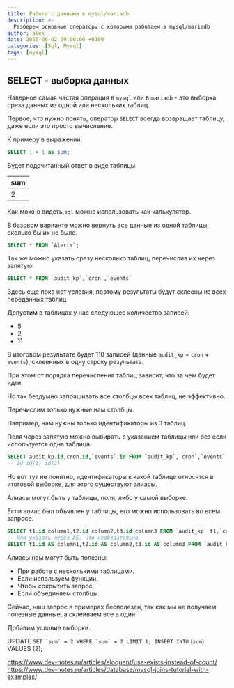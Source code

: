 ```yaml
---
title: Работа с данными в mysql/mariadb
description: >-
  Разберем основные операторы с которыми работаем в mysql/mariadb
author: alex
date: 2055-06-02 09:00:00 +0300
categories: [Sql, Mysql]
tags: [mysql]
---
```


## SELECT - выборка данных

Наверное самая частая операция в `mysql` или в `mariadb` - это выборка среза данных из одной или нескольких таблиц.

Первое, что нужно понять, оператор `SELECT` всегда возвращает таблицу, даже если это просто вычисление.

К примеру в выражении:

````sql
SELECT 1 + 1 as sum;
````

Будет подсчитанный ответ в виде таблицы

| sum |
|-----|
| 2   | 

Как можно видеть,`sql` можно использовать как калькулятор.

В базовом варианте можно вернуть все данные из одной таблицы, сколько бы их не было.

````sql
SELECT * FROM `Alerts`;
````

Так же можно указать сразу несколько таблиц, перечислив их через запятую.

````sql
SELECT * FROM `audit_kp`,`cron`,`events`
````

Здесь еще пока нет условия, поэтому результаты будут склеены из всех переданных таблиц

Допустим в таблицах у нас следующее количество записей:

- 5
- 2
- 11

В итоговом результате будет 110 записей (данные `audit_kp` + `cron` + `events`), склеенных в одну строку результата.

При этом от порядка перечисления таблиц зависит, что за чем будет идти. 

Но так бездумно запрашивать все столбцы всех таблиц, не эффективно.

Перечислим только нужные нам столбцы.

Например, нам нужны только идентификаторы из 3 таблиц.

Поля через запятую можно выбирать с указанием таблицы или без если используется одна таблица.

````sql
SELECT audit_kp.id,cron.id,`events`.id FROM `audit_kp`,`cron`,`events`;
-- id id(1) id(2)
````

Но вот тут не понятно, идентификаторы к какой таблице относятся в итоговой выборке, для этого существуют алиасы.

Алиасы могут быть у таблицы, поля, либо у самой выборке.

Если алиас был объявлен у таблицы, его можно использовать во всем запросе.

````sql
SELECT t1.id column1,t2.id column2,t3.id column3 FROM `audit_kp` t1,`cron` t2,`events` t3
-- Или указать через AS, что необязательно
SELECT t1.id AS column1,t2.id AS column2,t3.id AS column3 FROM `audit_kp` AS t1,`cron` AS t2,`events` AS t3
````

Алиасы нам могут быть полезны:

- При работе с несколькими таблицами.
- Если используем функции.
- Чтобы сокрытить запрос.
- Если объединяем столбцы.

Сейчас, наш запрос в примерах бесполезен, так как мы не получаем полезные данные, а склеиваем все в один.

Добавим условие выборки.





UPDATE `` SET `sum` = 2 WHERE `sum` = 2 LIMIT 1;
INSERT INTO `` (`sum`) VALUES (2);

https://www.dev-notes.ru/articles/eloquent/use-exists-instead-of-count/
https://www.dev-notes.ru/articles/database/mysql-joins-tutorial-with-examples/
